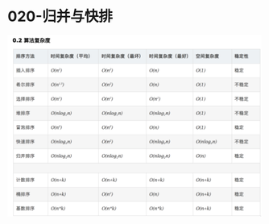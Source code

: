 # 020-归并与快排

<img src="../../../../assets/image-20210201150652326.png" alt="image-20210201150652326" style="zoom: 67%;" />

